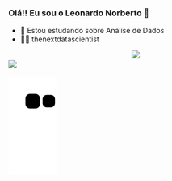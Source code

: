 ### Olá!! Eu sou o Leonardo Norberto 👋
- 🌱 Estou estudando sobre Análise de Dados
- 🐱‍🏍 thenextdatascientist
 

<div align="center">
  <a href="https://github.com/leonorberto">
  <img height="180em" src="https://github-readme-stats.vercel.app/api?username=leonorberto&show_icons=true&theme=dark&include_all_commits=true&count_private=true"/>
</div>
  
  <div> 
  <a href="https://www.linkedin.com/in/leonardo-norberto-55a2a0161" target="_blank"><img src="https://img.shields.io/badge/-LinkedIn-%230077B5?style=for-the-badge&logo=linkedin&logoColor=white" target="_blank"></a> 
 
  ![Snake animation](https://github.com/rafaballerini/rafaballerini/blob/output/github-contribution-grid-snake.svg)
 
</div>
